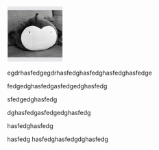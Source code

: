 ![这是一张图片](lalala.png)

egdrhasfedgegdrhasfedghasfedghasfedghasfedge

fedgedghasfedgasfedgedghasfedg

sfedgedghasfedg

dghasfedgasfedgedghasfedg

hasfedghasfedg

hasfedg
hasfedghasfedgdghasfedg